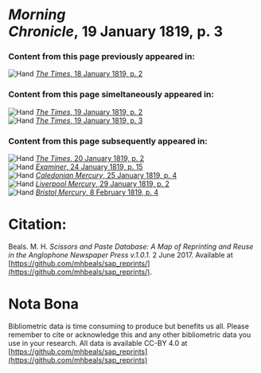 # *Morning Chronicle*, 19 January 1819, p. 3  
  
### Content from this page previously appeared in:  
![Hand](http://scissorsandpaste.net/wp-content/uploads/2017/06/smallhandpointer.png) [*The Times*, 18 January 1819, p. 2](https://mhbeals.github.io/sap_html/The-Times/The-Times-18-January-1819-p-2)  
  
### Content from this page simeltaneously appeared in:  
![Hand](http://scissorsandpaste.net/wp-content/uploads/2017/06/smallhandpointer.png) [*The Times*, 19 January 1819, p. 2](https://mhbeals.github.io/sap_html/The-Times/The-Times-19-January-1819-p-2)  
![Hand](http://scissorsandpaste.net/wp-content/uploads/2017/06/smallhandpointer.png) [*The Times*, 19 January 1819, p. 3](https://mhbeals.github.io/sap_html/The-Times/The-Times-19-January-1819-p-3)  
  
### Content from this page subsequently appeared in:  
![Hand](http://scissorsandpaste.net/wp-content/uploads/2017/06/smallhandpointer.png) [*The Times*, 20 January 1819, p. 2](https://mhbeals.github.io/sap_html/The-Times/The-Times-20-January-1819-p-2)  
![Hand](http://scissorsandpaste.net/wp-content/uploads/2017/06/smallhandpointer.png) [*Examiner*, 24 January 1819, p. 15](https://mhbeals.github.io/sap_html/Examiner/Examiner-24-January-1819-p-15)  
![Hand](http://scissorsandpaste.net/wp-content/uploads/2017/06/smallhandpointer.png) [*Caledonian Mercury*, 25 January 1819, p. 4](https://mhbeals.github.io/sap_html/Caledonian-Mercury/Caledonian-Mercury-25-January-1819-p-4)  
![Hand](http://scissorsandpaste.net/wp-content/uploads/2017/06/smallhandpointer.png) [*Liverpool Mercury*, 29 January 1819, p. 2](https://mhbeals.github.io/sap_html/Liverpool-Mercury/Liverpool-Mercury-29-January-1819-p-2)  
![Hand](http://scissorsandpaste.net/wp-content/uploads/2017/06/smallhandpointer.png) [*Bristol Mercury*, 8 February 1819, p. 4](https://mhbeals.github.io/sap_html/Bristol-Mercury/Bristol-Mercury-8-February-1819-p-4)  


# Citation: 

Beals. M. H. *Scissors and Paste Database: A Map of Reprinting and Reuse in the Anglophone Newspaper Press v.1.0.1.* 2 June 2017. Available at [https://github.com/mhbeals/sap_reprints/](https://github.com/mhbeals/sap_reprints/). 

# Nota Bona

Bibliometric data is time consuming to produce but benefits us all. Please remember to cite or acknowledge this and any other bibliometric data you use in your research. All data is available CC-BY 4.0 at [https://github.com/mhbeals/sap_reprints](https://github.com/mhbeals/sap_reprints)